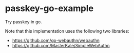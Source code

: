 # passkey-go-example
Try passkey in go.

Note that this implementation uses the following two libraries:

- https://github.com/go-webauthn/webauthn
- https://github.com/MasterKale/SimpleWebAuthn